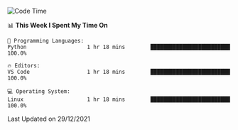 <!--START_SECTION:waka-->
![Code Time](http://img.shields.io/badge/Code%20Time-828%20hrs%2031%20mins-blue)

📊 **This Week I Spent My Time On** 

```text
💬 Programming Languages: 
Python                   1 hr 18 mins        █████████████████████████   100.0%

🔥 Editors: 
VS Code                  1 hr 18 mins        █████████████████████████   100.0%

💻 Operating System: 
Linux                    1 hr 18 mins        █████████████████████████   100.0%

```


 Last Updated on 29/12/2021
<!--END_SECTION:waka-->
